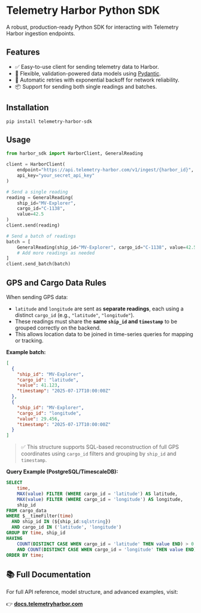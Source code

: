 # Telemetry Harbor Python SDK

A robust, production-ready Python SDK for interacting with Telemetry Harbor ingestion endpoints.

## Features

- ✅ Easy-to-use client for sending telemetry data to Harbor.
- 🧠 Flexible, validation-powered data models using [Pydantic](https://docs.pydantic.dev/).
- 🔁 Automatic retries with exponential backoff for network reliability.
- 📦 Support for sending both single readings and batches.

## Installation

```
pip install telemetry-harbor-sdk
```

## Usage

```python
from harbor_sdk import HarborClient, GeneralReading

client = HarborClient(
    endpoint="https://api.telemetry-harbor.com/v1/ingest/{harbor_id}",
    api_key="your_secret_api_key"
)

# Send a single reading
reading = GeneralReading(
    ship_id="MV-Explorer",
    cargo_id="C-1138",
    value=42.5
)
client.send(reading)

# Send a batch of readings
batch = [
    GeneralReading(ship_id="MV-Explorer", cargo_id="C-1138", value=42.5),
    # Add more readings as needed
]
client.send_batch(batch)
```

## GPS and Cargo Data Rules

When sending GPS data:

- `latitude` and `longitude` are sent as **separate readings**, each using a distinct `cargo_id` (e.g., `"latitude"`, `"longitude"`).
- These readings must share the **same `ship_id` and `timestamp`** to be grouped correctly on the backend.
- This allows location data to be joined in time-series queries for mapping or tracking.

**Example batch:**

```json
[
  {
    "ship_id": "MV-Explorer",
    "cargo_id": "latitude",
    "value": 41.123,
    "timestamp": "2025-07-17T10:00:00Z"
  },
  {
    "ship_id": "MV-Explorer",
    "cargo_id": "longitude",
    "value": 29.456,
    "timestamp": "2025-07-17T10:00:00Z"
  }
]
```

> ✅ This structure supports SQL-based reconstruction of full GPS coordinates using `cargo_id` filters and grouping by `ship_id` and `timestamp`.

**Query Example (PostgreSQL/TimescaleDB):**

```sql
SELECT
    time,
    MAX(value) FILTER (WHERE cargo_id = 'latitude') AS latitude,
    MAX(value) FILTER (WHERE cargo_id = 'longitude') AS longitude,
    ship_id
FROM cargo_data
WHERE $__timeFilter(time)
  AND ship_id IN (${ship_id:sqlstring})
  AND cargo_id IN ('latitude', 'longitude')
GROUP BY time, ship_id
HAVING 
    COUNT(DISTINCT CASE WHEN cargo_id = 'latitude' THEN value END) > 0
    AND COUNT(DISTINCT CASE WHEN cargo_id = 'longitude' THEN value END) > 0
ORDER BY time;
```

## 📚 Full Documentation

For full API reference, model structure, and advanced examples, visit:

👉 [**docs.telemetryharbor.com**](https://docs.telemetryharbor.com)

